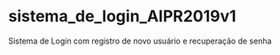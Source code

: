 # sistema_de_login_AIPR2019v1
Sistema de Login com registro de novo usuário e recuperação de senha 
